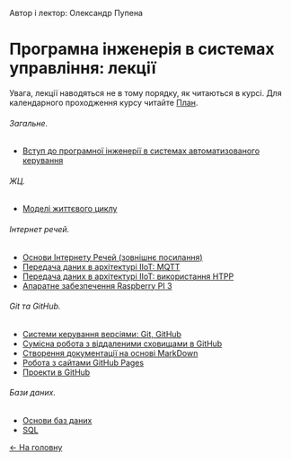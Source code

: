 Автор і лектор: Олександр Пупена 

# Програмна інженерія в системах управління: лекції

Увага, лекції наводяться не в тому порядку, як читаються в курсі. Для календарного проходження курсу читайте [План](../план2020.md). 

###### Загальне.

- [Вступ до програмної інженерії в системах автоматизованого керування](Intro.md)

###### ЖЦ.

- [Моделі життєвого циклу](lyfecycle.md)

###### Інтернет речей.

- [Основи Інтернету Речей (зовнішнє посилання)](https://pupenasan.github.io/TI40/Лекц/intro.html)
- [Передача даних в архітектурі IIoT: MQTT](MQTT.md)
- [Передача даних в архітектурі IIoT: використання HTPP](HTTPAPI.md)
- [Апаратне забезпечення Raspberry PI 3](RaspberryPi.md)

###### Git та GitHub.

- [Системи керування версіями: Git, GitHub](Git.md)
- [Сумісна робота з віддаленими сховищами в GitHub](GitHub.md)
- [Створення документації на основі MarkDown](MarkDown.md)
- [Робота з сайтами GitHub Pages](GitHubPages.md)
- [Проекти в GitHub](GitHubProjects.md)

###### Бази даних.

- [Основи баз даних](db.md)
- [SQL](sql.md)

[<- На головну](../)
